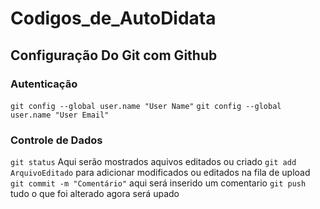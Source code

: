 # Codigos_de_AutoDidata

## Configuração Do Git com Github

### Autenticação
`git config --global user.name "User Name"`
`git config --global user.name "User Email"`

### Controle de Dados
`git status` Aqui serão mostrados aquivos editados ou criado
`git add ArquivoEditado` para adicionar modificados ou editados na fila de upload
`git commit -m "Comentário"` aqui será inserido um comentario
`git push` tudo o que foi alterado agora será upado
